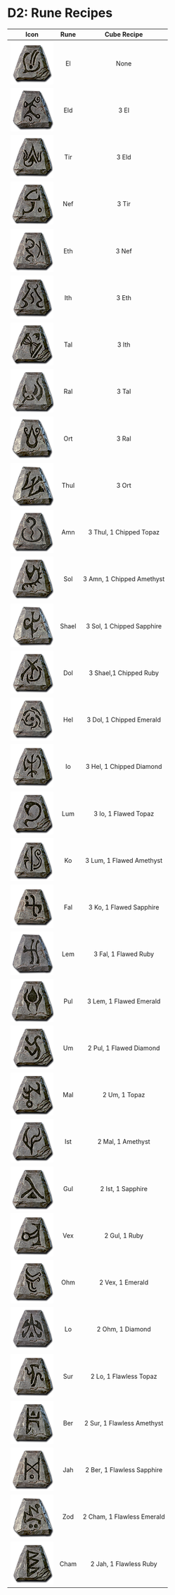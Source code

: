 # D2: Rune Recipes

|              Icon               | Rune  |        Cube Recipe         |
| :-----------------------------: | :---: | :------------------------: |
|    ![El](/assets/img/el.png)    |  El   |            None            |
|   ![Eld](/assets/img/eld.png)   |  Eld  |            3 El            |
|   ![Tir](/assets/img/tir.png)   |  Tir  |           3 Eld            |
|   ![Nef](/assets/img/nef.png)   |  Nef  |           3 Tir            |
|   ![Eth](/assets/img/eth.png)   |  Eth  |           3 Nef            |
|   ![Ith](/assets/img/ith.png)   |  Ith  |           3 Eth            |
|   ![Tal](/assets/img/tal.png)   |  Tal  |           3 Ith            |
|   ![Ral](/assets/img/ral.png)   |  Ral  |           3 Tal            |
|   ![Ort](/assets/img/ort.png)   |  Ort  |           3 Ral            |
|  ![Thul](/assets/img/thul.png)  | Thul  |           3 Ort            |
|   ![Amn](/assets/img/amn.png)   |  Amn  |  3 Thul, 1 Chipped Topaz   |
|   ![Sol](/assets/img/sol.png)   |  Sol  | 3 Amn, 1 Chipped Amethyst  |
| ![Shael](/assets/img/shael.png) | Shael | 3 Sol, 1 Chipped Sapphire  |
|   ![Dol](/assets/img/dol.png)   |  Dol  |   3 Shael,1 Chipped Ruby   |
|   ![Hel](/assets/img/hel.png)   |  Hel  |  3 Dol, 1 Chipped Emerald  |
|    ![Io](/assets/img/io.png)    |  Io   |  3 Hel, 1 Chipped Diamond  |
|   ![Lum](/assets/img/lum.png)   |  Lum  |    3 Io, 1 Flawed Topaz    |
|    ![Ko](/assets/img/ko.png)    |  Ko   |  3 Lum, 1 Flawed Amethyst  |
|   ![Fal](/assets/img/fal.png)   |  Fal  |  3 Ko, 1 Flawed Sapphire   |
|   ![Lem](/assets/img/lem.png)   |  Lem  |    3 Fal, 1 Flawed Ruby    |
|   ![Pul](/assets/img/pul.png)   |  Pul  |  3 Lem, 1 Flawed Emerald   |
|    ![Um](/assets/img/um.png)    |  Um   |  2 Pul, 1 Flawed Diamond   |
|   ![Mal](/assets/img/mal.png)   |  Mal  |       2 Um, 1 Topaz        |
|   ![Ist](/assets/img/ist.png)   |  Ist  |     2 Mal, 1 Amethyst      |
|   ![Gul](/assets/img/gul.png)   |  Gul  |     2 Ist, 1 Sapphire      |
|   ![Vex](/assets/img/vex.png)   |  Vex  |       2 Gul, 1 Ruby        |
|   ![Ohm](/assets/img/ohm.png)   |  Ohm  |      2 Vex, 1 Emerald      |
|    ![Lo](/assets/img/lo.png)    |  Lo   |      2 Ohm, 1 Diamond      |
|   ![Sur](/assets/img/sur.png)   |  Sur  |   2 Lo, 1 Flawless Topaz   |
|   ![Ber](/assets/img/ber.png)   |  Ber  | 2 Sur, 1 Flawless Amethyst |
|   ![Jah](/assets/img/jah.png)   |  Jah  | 2 Ber, 1 Flawless Sapphire |
|   ![Zod](/assets/img/zod.png)   |  Zod  | 2 Cham, 1 Flawless Emerald |
|  ![Cham](/assets/img/cham.png)  | Cham  |   2 Jah, 1 Flawless Ruby   |
